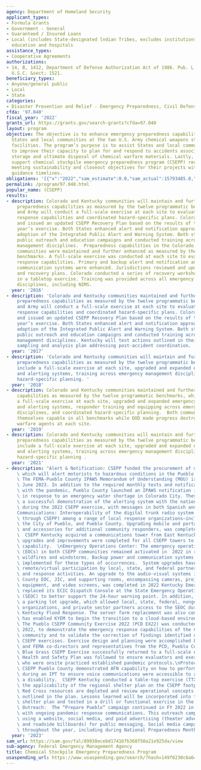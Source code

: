 ```yaml
---
agency: Department of Homeland Security
applicant_types:
- Formula Grants
- Government - General
- Guaranteed / Insured Loans
- Local (includes State-designated lndian Tribes, excludes institutions of higher
  education and hospitals
assistance_types:
- Cooperative Agreements
authorizations:
- 14, B, 1412, Department of Defense Authorization Act of 1986. Pub. L. 99, 145. 50
  U.S.C. &sect; 1521.
beneficiary_types:
- Anyone/general public
- Local
- State
categories:
- Disaster Prevention and Relief - Emergency Preparedness, Civil Defense
cfda: '97.040'
fiscal_year: '2022'
grants_url: https://grants.gov/search-grants?cfda=97.040
layout: program
objective: The objective is to enhance emergency preparedness capabilities of the
  States and local communities at the two U.S. Army chemical weapons stockpile storage
  facilities. The program’s purpose is to assist States and local communities in efforts
  to improve their capacity to plan for and respond to accidents associated with the
  storage and ultimate disposal of chemical warfare materials. Lastly, the program
  support chemical stockpile emergency preparedness program (CSEPP) recipients in
  meeting sustainability and closeout objectives for their projects within established
  guidance timelines.
obligations: '[{"x":"2022","sam_estimate":0.0,"sam_actual":15793485.0,"usa_spending_actual":4161943.71},{"x":"2023","sam_estimate":15483386.0,"sam_actual":0.0,"usa_spending_actual":25446046.37},{"x":"2024","sam_estimate":25624482.0,"sam_actual":0.0,"usa_spending_actual":14496578.58}]'
permalink: /program/97.040.html
popular_name: (CSEPP)
results:
- description: Colorado and Kentucky communities will maintain and further enhance
    preparedness capabilities as measured by the twelve programmatic benchmarks. FEMA
    and Army will conduct a full-scale exercise at each site to evaluate community
    response capabilities and coordinated hazard-specific plans. Colorado revised
    and issued an updated CSEPP Recovery Plan based on the results of the previous
    year’s exercise. Both States enhanced alert and notification approaches through
    adoption of the Integrated Public Alert and Warning System. Both states initiated
    public outreach and education campaigns and conducted training across emergency
    management disciplines.  Preparedness capabilities in the Colorado and Kentucky
    communities were maintained and further enhanced as measured by the twelve programmatic
    benchmarks. A full-scale exercise was conducted at each site to evaluate community
    response capabilities. Primary and backup alert and notification and emergency
    communication systems were enhanced. Jurisdictions reviewed and updated response
    and recovery plans. Colorado conducted a series of recovery workshops, culminating
    in a tabletop exercise. Training was provided across all emergency management
    disciplines, including NIMS.
  year: '2016'
- description: 'Colorado and Kentucky communities maintained and further enhanced
    preparedness capabilities as measured by the twelve programmatic benchmarks. FEMA
    and Army will conduct a full-scale exercise at each site to evaluate community
    response capabilities and coordinated hazard-specific plans. Colorado revised
    and issued an updated CSEPP Recovery Plan based on the results of the previous
    year’s exercise. Both States enhanced alert and notification approaches through
    adoption of the Integrated Public Alert and Warning System. Both states initiated
    public outreach and education campaigns and conducted training across emergency
    management disciplines. Kentucky will test actions outlined in their revised recovery
    sampling and analysis plan addressing post-accident coordination. '
  year: '2017'
- description: 'Colorado and Kentucky communities will maintain and further enhance
    preparedness capabilities as measured by the twelve programmatic benchmarks, which
    include a full-scale exercise at each site, upgraded and expanded emergency communication
    and alerting systems, training across emergency management disciplines, and coordinated
    hazard-specific planning. '
  year: '2018'
- description: Colorado and Kentucky communities maintained and further enhanced preparedness
    capabilities as measured by the twelve programmatic benchmarks, which included
    a full-scale exercise at each site, upgraded and expanded emergency communication
    and alerting systems, responder training and equipping across emergency management
    disciplines, and coordinated hazard-specific planning.  Both communities assessed
    themselves capable in all benchmarks while DOD made progress destroying chemical
    warfare agents at each site.
  year: '2019'
- description: Colorado and Kentucky communities will maintain and further enhance
    preparedness capabilities as measured by the twelve programmatic benchmarks, which
    include a full-scale exercise at each site, upgraded and expanded emergency communication
    and alerting systems, training across emergency management disciplines, and coordinated
    hazard-specific planning .
  year: '2021'
- description: "Alert & Notification: CSEPP funded the procurement of mobile signboards\
    \ which will alert motorists to hazardous conditions in the Pueblo Community.\
    \ The FEMA-Pueblo County IPAWS Memorandum of Understanding (MOU) is valid through\
    \ June 2023. In addition to the required monthly tests and notifications associated\
    \ with the pandemic, Pueblo County launched an IPAWS notification in July 2021\
    \ in response to an emergency water shortage in Colorado City. They also conducted\
    \ a successful demonstration of the alerting system with the national test laboratory\
    \ during the 2022 CSEPP exercise, with messages in both Spanish and English. \n\
    Communications: Interoperability of the digital trunk radio system (purchased\
    \ through CSEPP) among a range of local response organizations—including the PCD,\
    \ the City of Pueblo, and Pueblo County. Upgrading mobile and portable radios\
    \ and accessories for additional community responders, was completed in 2022.\
    \  CSEPP Kentucky acquired a communications tower from East Kentucky Power, and\
    \ upgrades and improvements were completed for all CSEPP towers to enhance their\
    \ capability.  \nEmergency Operations Center: The emergency operations centers\
    \ (EOCs) in both CSEPP communities remained activated in  2022 in response to\
    \ wildfires and windstorms. Backup power and communication systems were successfully\
    \ implemented for these types of occurrences.  System upgrades have enabled broader\
    \ remote/virtual participation by local, state, and federal partners in EOC planning\
    \ and response activities. An upgrade to the audio-visual systems in the Pueblo\
    \ County EOC, JIC, and supporting rooms, encompassing cameras, projectors, sound\
    \ equipment, and video screens, was completed in 2022 Kentucky Emergency Management\
    \ replaced its ECIC Dispatch Console at the State Emergency Operations Center\
    \ (SEOC) to better support the 24-hour warning point. In addition, KYEM completed\
    \ a parking lot upgrade, which allowed local, state, federal, nongovernmental\
    \ organizations, and private sector partners access to the SEOC during the Eastern\
    \ Kentucky Flood Response. The server farm replacement was also completed, which\
    \ has enabled KYEM to begin the transition to a cloud-based environment. \nExercise:\
    \ The Pueblo CSEPP Community Exercise 2022 (PCD EX22) was conducted on May 4,\
    \ 2022, to demonstrate the emergency response capabilities of the Colorado CSEPP\
    \ community and to validate the correction of findings identified during past\
    \ CSEPP exercises. Exercise design and planning were accomplished by U.S. Army\
    \ and FEMA co-directors and representatives from the PCD, Pueblo County. The 2022\
    \ Blue Grass CSEPP Exercise successfully returned to a full-scale event. The CSEPP\
    \ Health and Safety Plan was followed to ensure evaluators and exercise participants\
    \ who were onsite practiced established pandemic protocols.\nProtective Actions:\
    \ CSEPP Pueblo County demonstrated AFN capability on how to perform a loop system\
    \ during an IPT to ensure voice communications were accessible to anyone with\
    \ a disability.  CSEPP Kentucky conducted a table-top exercise (TTX) to exercise\
    \ the applicability of the regional shelter plan on the CSEPP footprint when American\
    \ Red Cross resources are depleted and review operational concepts and responsibilities\
    \ outlined in the plan. Lessons learned will be incorporated into the regional\
    \ shelter plan and tested in a drill or functional exercise in the future.\nPublic\
    \ Outreach:  The “Prepare Pueblo” campaign continued in FY 2022 in conjunction\
    \ with ongoing pandemic response communications. This outreach campaign includes\
    \ using a website, social media, and paid advertising (theater advertisements\
    \ and roadside billboards) for public messaging. Social media campaigns were conducted\
    \ throughout the year, including during National Preparedness Month."
  year: '2023'
sam_url: https://sam.gov/fal/89938ecebd17416fb368f50a21e925da/view
sub-agency: Federal Emergency Management Agency
title: Chemical Stockpile Emergency Preparedness Program
usaspending_url: https://www.usaspending.gov/search/?hash=149f0230c6a643220cd9c75cb5fcb8f2
---
```

